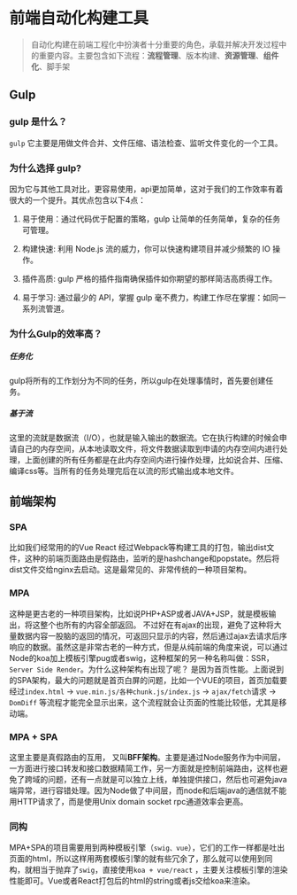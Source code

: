 # 前端自动化构建工具

> 自动化构建在前端工程化中扮演者十分重要的角色，承载并解决开发过程中的重要内容。主要包含如下流程：**流程管理**、版本构建、**资源管理**、**组件化**、脚手架







## Gulp

### gulp 是什么？

`gulp` 它主要是用做文件合并、文件压缩、语法检查、监听文件变化的一个工具。

### 为什么选择 gulp?

因为它与其他工具对比，更容易使用，api更加简单，这对于我们的工作效率有着很大的一个提升。其优点包含以下4点：

1. 易于使用：通过代码优于配置的策略，gulp 让简单的任务简单，复杂的任务可管理。

2. 构建快速: 利用 Node.js 流的威力，你可以快速构建项目并减少频繁的 IO 操作。

3. 插件高质: gulp 严格的插件指南确保插件如你期望的那样简洁高质得工作。

4. 易于学习: 通过最少的 API，掌握 gulp 毫不费力，构建工作尽在掌握：如同一系列流管道。

### 为什么Gulp的效率高？

##### 任务化

gulp将所有的工作划分为不同的任务，所以gulp在处理事情时，首先要创建任务。

##### 基于流

这里的流就是数据流（I/O），也就是输入输出的数据流。它在执行构建的时候会申请自己的内存空间，从本地读取文件，将文件数据读取到申请的内存空间内进行处理，上面创建的所有任务都是在此内存空间内进行操作处理，比如说合并、压缩、编译css等。当所有的任务处理完后在以流的形式输出成本地文件。







## 前端架构

### SPA 

比如我们经常用的的Vue React 经过Webpack等构建工具的打包，输出dist文件，这种的前端页面路由是假路由，监听的是hashchange和popstate。然后将dist文件交给nginx去启动。这是最常见的、非常传统的一种项目架构。

###  MPA

这种是更古老的一种项目架构，比如说PHP+ASP或者JAVA+JSP，就是模板输出，将这整个也所有的内容全部返回。 不过好在有ajax的出现，避免了这种将大量数据内容一股脑的返回的情况，可返回只显示的内容，然后通过ajax去请求后序响应的数据。虽然这是非常古老的一种方式，但是从纯前端的角度来说，可以通过Node的koa加上模板引擎pug或者swig，这种框架的另一种名称叫做：SSR，`Server Side Render`。为什么这种架构有出现了呢？ 是因为首页性能。上面说到的SPA架构，最大的问题就是首页白屏的问题，比如一个VUE的项目，首页加载要经过`index.html` -> `vue.min.js/各种chunk.js/index.js` -> `ajax/fetch`请求 -> `DomDiff` 等流程才能完全显示出来，这个流程就会让页面的性能比较低，尤其是移动端。

### MPA + SPA

这里主要是真假路由的互用， 又叫**BFF架构**。主要是通过Node服务作为中间层，一方面进行接口转发和接口数据精简工作，另一方面就是控制前端路由，这样也避免了跨域的问题，还有一点就是可以独立上线，单独提供接口，然后也可避免java端异常，进行容错处理。因为Node做了中间层，而node和后端java的通信就不能用HTTP请求了，而是使用Unix domain socket rpc通道效率会更高。

### 同构

MPA+SPA的项目需要用到两种模板引擎（`swig、vue`），它们的工作一样都是吐出页面的html，所以这样用两套模板引擎的就有些冗余了，那么就可以使用到同构，就相当于抛弃了`swig`，直接使用`koa + vue/react` ，主要关注模板引擎的渲染性能即可。Vue或者React打包后的html的string或者js交给koa来渲染。

